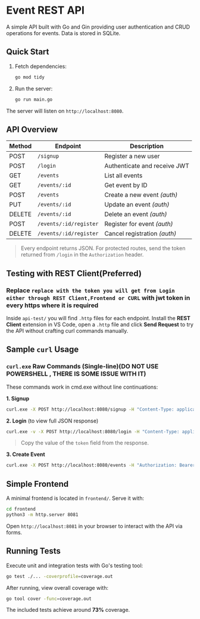 # Event REST API

A simple API built with Go and Gin providing user authentication and CRUD operations for events. Data is stored in SQLite.

## Quick Start

1. Fetch dependencies:

   ```bash
   go mod tidy
   ```
2. Run the server:

   ```bash
   go run main.go
   ```

The server will listen on `http://localhost:8080`.

## API Overview

| Method | Endpoint               | Description                  |
| ------ | ---------------------- | ---------------------------- |
| POST   | `/signup`              | Register a new user          |
| POST   | `/login`               | Authenticate and receive JWT |
| GET    | `/events`              | List all events              |
| GET    | `/events/:id`          | Get event by ID              |
| POST   | `/events`              | Create a new event *(auth)*  |
| PUT    | `/events/:id`          | Update an event *(auth)*     |
| DELETE | `/events/:id`          | Delete an event *(auth)*     |
| POST   | `/events/:id/register` | Register for event *(auth)*  |
| DELETE | `/events/:id/register` | Cancel registration *(auth)* |

> Every endpoint returns JSON. For protected routes, send the token returned from `/login` in the `Authorization` header.

## Testing with REST Client(Preferred) 
### Replace `replace with the token you will get from Login either through REST Client,Frontend or CURL` with jwt token in every https where it is required 
Inside `api-test/` you will find `.http` files for each endpoint. Install the **REST Client** extension in VS Code, open a `.http` file and click **Send Request** to try the API without crafting curl commands manually.

## Sample `curl` Usage

### `curl.exe` Raw Commands (Single-line)(DO NOT USE POWERSHELL , THERE IS SOME ISSUE WITH IT)

These commands work in cmd.exe without line continuations:

**1. Signup**

```bash
curl.exe -X POST http://localhost:8080/signup -H "Content-Type: application/json" --data "{\"email\":\"user3@example.com\",\"password\":\"secret\"}"
```

**2. Login** (to view full JSON response)

```bash
curl.exe -v -X POST http://localhost:8080/login -H "Content-Type: application/json" --data "{\"email\":\"user3@example.com\",\"password\":\"secret\"}"
```

> Copy the value of the `token` field from the response.

**3. Create Event**

```bash
curl.exe -X POST http://localhost:8080/events -H "Authorization: Bearer <YOUR_TOKEN_HERE>" -H "Content-Type: application/json" --data "{\"name\":\"Party\",\"description\":\"Fun\",\"location\":\"Town\",\"dateTime\":\"2025-01-01T15:30:00Z\"}"
```





## Simple Frontend

A minimal frontend is located in `frontend/`. Serve it with:

```bash
cd frontend
python3 -m http.server 8081
```

Open `http://localhost:8081` in your browser to interact with the API via forms.


## Running Tests

Execute unit and integration tests with Go's testing tool:

```bash
go test ./... -coverprofile=coverage.out
```

After running, view overall coverage with:

```bash
go tool cover -func=coverage.out
```

The included tests achieve around **73%** coverage.

